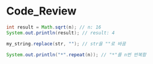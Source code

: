 Code_Review
===
```java
int result = Math.sqrt(n); // n: 16
System.out.println(result); // result: 4
```
```java
my_string.replace(str, ""); // str을 ""로 바꿈
```
```java
System.out.println("*".repeat(n)); // "*"를 n번 반복함
```
